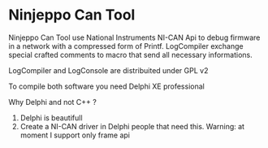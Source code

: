 Ninjeppo Can Tool
=================

Ninjeppo Can Tool use National Instruments NI-CAN Api to debug firmware in a network with a compressed form of Printf. 
LogCompiler exchange special crafted comments to macro that send all necessary informations.

LogCompiler and LogConsole are distribuited under GPL v2

To compile both software you need Delphi XE professional

Why Delphi and not C++ ?

1. Delphi is beautifull
2. Create a NI-CAN driver in Delphi people that need this. Warning: at moment I support only frame api